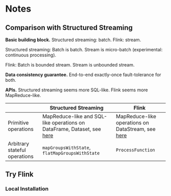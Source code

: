 # Notes

## Comparison with Structured Streaming

**Basic building block.** Structured streaming: batch. Flink: stream.

Structured streaming: Batch is batch. Stream is micro-batch (experimental: continuous processing).

Flink: Batch is bounded stream. Stream is unbounded stream.

**Data consistency guarantee.** End-to-end exactly-once fault-tolerance for both.

**APIs.** Structured streaming seems more SQL-like. Flink seems more MapReduce-like.

|                               | Structured Streaming                                         | Flink                                                        |
| ----------------------------- | ------------------------------------------------------------ | ------------------------------------------------------------ |
| Primitive operations          | MapReduce-like and SQL-like operations on DataFrame, Dataset, see [here](https://spark.apache.org/docs/latest/structured-streaming-programming-guide.html#operations-on-streaming-dataframesdatasets) | MapReduce-like operations on DataStream, see [here](https://ci.apache.org/projects/flink/flink-docs-release-1.12/dev/stream/operators/) |
| Arbitrary stateful operations | `mapGroupsWithState`, `flatMapGroupsWithState`               | `ProcessFunction`                                            |



## Try Flink

### Local Installation

